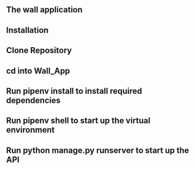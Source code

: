 ## The wall application

## Installation

## Clone Repository

## cd into Wall_App

## Run pipenv install to install required dependencies

## Run pipenv shell to start up the virtual environment

## Run python manage.py runserver to start up the API
